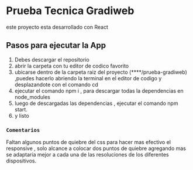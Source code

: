 # Prueba Tecnica Gradiweb

este proyecto esta desarrollado con React

## Pasos para ejecutar la App

1. Debes descargar el repositorio 
2. abrir la carpeta con tu editor de codico favorito
3. ubicarse dentro de la carpeta raiz del proyecto (****/prueba-gradiweb) ,puedes hacerlo abriendo la terminal en el editor de codigo y desplazandote con el comando cd
4. ejecutar el comando npm i , para descargar todas la dependencias en node_modules
5. luego de descargadas las dependencias , ejecutar el comando npm start.
6.  y listo

### `Comentarios`

Faltan algunos puntos de quiebre del css para hacer mas efectivo el responsive , solo alcance a colocar dos puntos de quiebre
agregando mas se adaptaria mejor a cada una de las resoluciones de los diferentes dispositivos.


